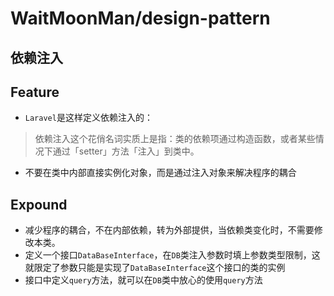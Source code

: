 # WaitMoonMan/design-pattern 

## 依赖注入


## Feature
* `Laravel`是这样定义依赖注入的：
> 依赖注入这个花俏名词实质上是指：类的依赖项通过构造函数，或者某些情况下通过「setter」方法「注入」到类中。
* 不要在类中内部直接实例化对象，而是通过注入对象来解决程序的耦合
 
 
## Expound
* 减少程序的耦合，不在内部依赖，转为外部提供，当依赖类变化时，不需要修改本类。
* 定义一个接口`DataBaseInterface`，在`DB`类注入参数时填上参数类型限制，这就限定了参数只能是实现了`DataBaseInterface`这个接口的类的实例
* 接口中定义`query`方法，就可以在`DB`类中放心的使用`query`方法